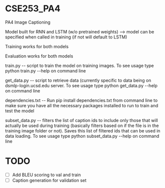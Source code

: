 # CSE253_PA4
PA4 Image Captioning

Model built for RNN and LSTM (w/o pretrained weights) --> model can be specified when called in training (if not will default to LSTM)

Training works for both models

Evaluation works for both models
  
train.py -- script to train the model on training images. To see usage type python train.py --help on command line

get_data.py -- script to retrieve data (currently specific to data being on dsmlp-login.ucsd.edu server. To see usage type python get_data.py --help on command line

dependencies.txt -- Run pip install dependencies.txt from command line to make sure you have all the necessary packages installed to run to train and test the model

subset_data.py -- filters the list of caption ids to include only those that will actually be used during training (basically filters based on if the file is in the training image folder or not). Saves this list of filtered ids that can be used in data loading. To see usage type python subset_data.py --help on command line

# TODO

- [ ] Add BLEU scoring to val and train
- [ ] Caption generation for validation set
